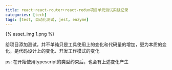 ```yaml
---
title: react+react-router+react-redux项目单元测试实践记录
categories: [tech]
tags: [test, 自动化测试, jest, enzyme]
---
```


{% asset_img 1.png %}

给项目添加测试，并不单纯只是工具使用上的变化和代码量的增加，更为本质的变化，是代码设计上的变化、开发工作模式的变化

ps: 在开始使用typescript的类型约束后，也会有上述变化产生

<escape><!-- more --></escape>